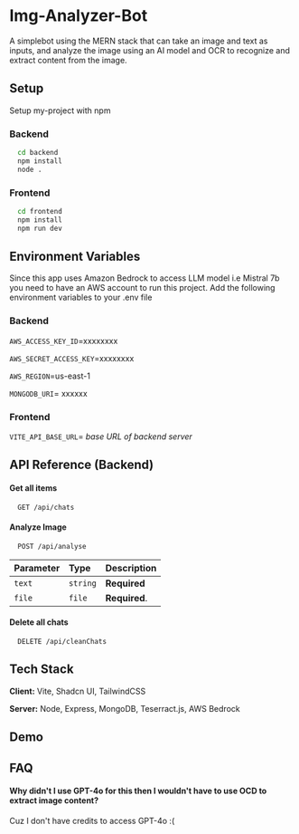 
# Img-Analyzer-Bot

A simplebot using the MERN stack that can take an image and text as inputs, and analyze the image using an AI model and OCR to recognize and extract content from the image.


## Setup

Setup my-project with npm

### Backend

```bash
  cd backend
  npm install
  node .
```

### Frontend

```bash
  cd frontend
  npm install
  npm run dev
```
    
## Environment Variables

Since this app uses Amazon Bedrock to access LLM model i.e Mistral 7b you need to have an AWS account to run this project. Add the following environment variables to your .env file

### Backend

`AWS_ACCESS_KEY_ID`=xxxxxxxx

`AWS_SECRET_ACCESS_KEY`=xxxxxxxx

`AWS_REGION`=us-east-1

`MONGODB_URI`= xxxxxx

### Frontend

`VITE_API_BASE_URL`= *base URL of backend server*


## API Reference (Backend)

#### Get all items

```http
  GET /api/chats
```


#### Analyze Image

```http
  POST /api/analyse
```

| Parameter | Type     | Description                       |
| :-------- | :------- | :-------------------------------- |
| `text`      | `string` | **Required** |
|`file`| `file` | **Required**. 


#### Delete all chats

```http
  DELETE /api/cleanChats
```
## Tech Stack

**Client:** Vite, Shadcn UI, TailwindCSS

**Server:** Node, Express, MongoDB, Teserract.js, AWS Bedrock


## Demo





## FAQ

#### Why didn't I use GPT-4o for this then I wouldn't have to use OCD to extract image content?

Cuz I don't have credits to access GPT-4o :(


